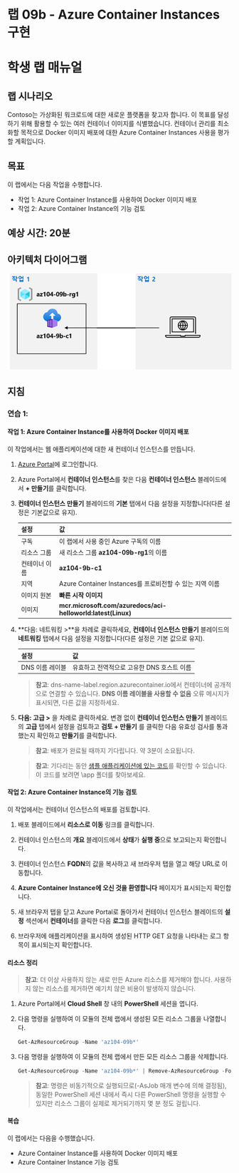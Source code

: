 ﻿---
lab:
    title: '09b - Azure Container Instances 구현'
    module: '모듈 09 - 서버리스 컴퓨팅'
---

# 랩 09b - Azure Container Instances 구현
# 학생 랩 매뉴얼

## 랩 시나리오

Contoso는 가상화된 워크로드에 대한 새로운 플랫폼을 찾고자 합니다. 이 목표를 달성하기 위해 활용할 수 있는 여러 컨테이너 이미지를 식별했습니다. 컨테이너 관리를 최소화할 목적으로 Docker 이미지 배포에 대한 Azure Container Instances 사용을 평가할 계획입니다.

## 목표

이 랩에서는 다음 작업을 수행합니다.

- 작업 1: Azure Container Instance를 사용하여 Docker 이미지 배포
- 작업 2: Azure Container Instance의 기능 검토

## 예상 시간: 20분

## 아키텍처 다이어그램

![이미지](../media/lab09b.png)

## 지침

### 연습 1:

#### 작업 1: Azure Container Instance를 사용하여 Docker 이미지 배포

이 작업에서는 웹 애플리케이션에 대한 새 컨테이너 인스턴스를 만듭니다.

1. [Azure Portal](https://portal.azure.com)에 로그인합니다.

1. Azure Portal에서 **컨테이너 인스턴스**를 찾은 다음 **컨테이너 인스턴스** 블레이드에서 **+ 만들기**를 클릭합니다.

1. **컨테이너 인스턴스 만들기** 블레이드의 **기본** 탭에서 다음 설정을 지정합니다(다른 설정은 기본값으로 유지).

    | 설정 | 값 |
    | ---- | ---- |
    | 구독 | 이 랩에서 사용 중인 Azure 구독의 이름 |
    | 리소스 그룹 | 새 리소스 그룹 **az104-09b-rg1**의 이름 |
    | 컨테이너 이름 | **az104-9b-c1** |
    | 지역 | Azure Container Instances를 프로비전할 수 있는 지역 이름 |
    | 이미지 원본 | **빠른 시작 이미지** |
    | 이미지 | **mcr.microsoft.com/azuredocs/aci-helloworld:latest(Linux)** |

1. **다음: 네트워킹 >**을 차례로 클릭하세요, **컨테이너 인스턴스 만들기** 블레이드의 **네트워킹** 탭에서 다음 설정을 지정합니다(다른 설정은 기본 값으로 유지).

    | 설정 | 값 |
    | --- | --- |
    | DNS 이름 레이블 | 유효하고 전역적으로 고유한 DNS 호스트 이름 |

    >**참고**: dns-name-label.region.azurecontainer.io에서 컨테이너에 공개적으로 연결할 수 있습니다. **DNS 이름 레이블을 사용할 수 없음** 오류 메시지가 표시되면, 다른 값을 지정하세요.

1. **다음: 고급 >** 을 차례로 클릭하세요. 변경 없이 **컨테이너 인스턴스 만들기** 블레이드의 **고급** 탭에서 설정을 검토하고 **검토 + 만들기** 를 클릭한 다음 유효성 검사를 통과했는지 확인하고 **만들기**를 클릭합니다.

    >**참고**: 배포가 완료될 때까지 기다립니다. 약 3분이 소요됩니다.

    >**참고**: 기다리는 동안 [샘플 애플리케이션에 있는 코드](https://github.com/Azure-Samples/aci-helloworld)를 확인할 수 있습니다. 이 코드를 보려면 \\app 폴더를 찾아보세요.

#### 작업 2: Azure Container Instance의 기능 검토

이 작업에서는 컨테이너 인스턴스의 배포를 검토합니다.

1. 배포 블레이드에서 **리소스로 이동** 링크를 클릭합니다.

1. 컨테이너 인스턴스의 **개요** 블레이드에서 **상태**가 **실행 중**으로 보고되는지 확인합니다.

1. 컨테이너 인스턴스 **FQDN**의 값을 복사하고 새 브라우저 탭을 열고 해당 URL로 이동합니다.

1. **Azure Container Instance에 오신 것을 환영합니다** 페이지가 표시되는지 확인합니다.

1. 새 브라우저 탭을 닫고 Azure Portal로 돌아가서 컨테이너 인스턴스 블레이드의 **설정** 섹션에서 **컨테이너**를 클릭한 다음 **로그**를 클릭합니다.

1. 브라우저에 애플리케이션을 표시하여 생성된 HTTP GET 요청을 나타내는 로그 항목이 표시되는지 확인합니다.

#### 리소스 정리

   >**참고**: 더 이상 사용하지 않는 새로 만든 Azure 리소스를 제거해야 합니다. 사용하지 않는 리소스를 제거하면 예기치 않은 비용이 발생하지 않습니다.

1. Azure Portal에서 **Cloud Shell** 창 내의 **PowerShell** 세션을 엽니다.

1. 다음 명령을 실행하여 이 모듈의 전체 랩에서 생성된 모든 리소스 그룹을 나열합니다.

   ```powershell
   Get-AzResourceGroup -Name 'az104-09b*'
   ```

1. 다음 명령을 실행하여 이 모듈의 전체 랩에서 만든 모든 리소스 그룹을 삭제합니다.

   ```powershell
   Get-AzResourceGroup -Name 'az104-09b*' | Remove-AzResourceGroup -Force -AsJob
   ```

    >**참고**: 명령은 비동기적으로 실행되므로(-AsJob 매개 변수에 의해 결정됨), 동일한 PowerShell 세션 내에서 즉시 다른 PowerShell 명령을 실행할 수 있지만 리소스 그룹이 실제로 제거되기까지 몇 분 정도 걸립니다.

#### 복습

이 랩에서는 다음을 수행했습니다.

- Azure Container Instance를 사용하여 Docker 이미지 배포
- Azure Container Instance 기능 검토
